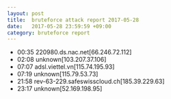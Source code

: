 ```yaml
---
layout: post
title:  bruteforce attack report 2017-05-28
date:   2017-05-28 23:59:59 +09:00
category: bruteforce report
---
```


* 00:35 220980.ds.nac.net[66.246.72.112]
* 02:08 unknown[103.207.37.106]
* 07:07 adsl.viettel.vn[115.74.195.93]
* 07:19 unknown[115.79.53.73]
* 21:58 rev-63-229.safeswisscloud.ch[185.39.229.63]
* 23:17 unknown[52.169.198.95]
